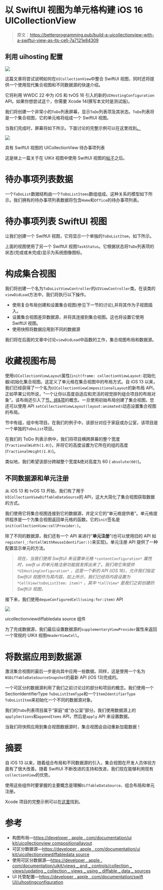 # 以 SwiftUI 视图为单元格构建 iOS 16 UICollectionView

> 原文：<https://betterprogramming.pub/build-a-uicollectionview-with-a-swiftui-view-as-its-cell-7a7121e84309>

## 利用 uihosting 配置

![](img/47dabd98b1f55f074437f523eae09049.png)

这篇文章将尝试说明如何在`UICollectionView`中整合 SwiftUI 视图，同时还将提供一个使用现代集合视图和不同数据源的快速介绍。

它将利用 WWDC 22 中为 iOS 和 tvOS 16 引入的新的`UIHostingConfiguration` API。如果你想尝试这个，你需要 Xcode 14(撰写本文时是测试版)。

我们将创建一个非常小的`ToDo`列表屏幕，显示`ToDo`列表项及其状态。`ToDo`列表将是一个集合视图，它的单元格将组成一个 SwiftUI 视图。

当我们完成时，屏幕将如下所示。下面讨论的完整示例可以在这里找到[。](https://github.com/mvemjsun/CollectionView)

![](img/8e0fa266bca0449a66d82a2edcc6a7bb.png)

具有 SwiftUI 视图的 UICollectionView 待办事项列表

这是继上一篇关于在 UIKit 视图中使用 SwiftUI 视图的[帖子](/using-swiftui-view-inside-a-uikit-view-efd44e06f10c)之后。

# 待办事项列表数据

一个`ToDoList`数据结构由一个`ToDoListItems`数组组成。这种关系的模型如下所示。我们拥有的待办事项列表数据将包含`Home`和`Office`的待办事项列表。

# 待办事项列表 SwiftUI 视图

让我们创建一个 SwiftUI 视图，它将显示一个单独的`ToDoListItem`，如下所示。

上面的视图使用了另一个 SwiftUI 视图`TaskStatus`。它根据状态将`ToDo`列表项的状态(完成或未完成)显示为系统图像图标。

# 构成集合视图

我们将创建一个名为`ToDoListViewController`的`UIViewController`类。在该类的`viewDidLoad`方法中，我们将执行以下操作。

*   使用复合布局创建和设置集合视图(参见下一节的讨论),并将其作为子视图插入。
*   设置集合视图差异数据源，并将其连接到集合视图。这也将设置它使用 SwiftUI 视图。
*   使用快照将数据应用到不同的数据源

我们将在后面的文章中讨论`viewDidLoad`中函数的工作，集合视图布局和数据源。

# 收藏视图布局

使用`UICollectionViewLayout`属性(`init(frame: collectionViewLayout:`初始化器)初始化集合视图。这定义了单元格在集合视图中的布局方式。自 iOS 13 以来，我们已经获得了一个名为`UICollectionViewCompositionalLayout`的新布局 API，正如苹果公司所说，“一个让你以高度自适应和灵活的视觉排列组合项目的布局对象”。该布局还引入了[节、组&项](https://developer.apple.com/documentation/uikit/uicollectionviewcompositionallayout)的概念。一旦使用初始布局创建了集合视图，您还可以使用 API `setCollectionViewLayout(layout:animated)`动态设置集合视图的布局。

节中有组，组中有项目。在我们的例子中，该部分对应于家庭或办公室，该项目是一个单独的`ToDoList`项目。

在我们的 ToDo 列表示例中，我们将项目横跨屏幕的整个宽度(`fractionalWidth(1.0)`)，并将它的高度设置为它所在的组的高度(`fractionalHeight(1.0)`)。

类似地，我们希望该部分跨越整个宽度&绝对高度为 60 ( `absolute(60)`)。

## 不同数据源和单元注册

从 iOS 13 和 tvOS 13 开始，我们有了用于`UICollectionViewDiffableDataSource`的 API，这大大简化了集合视图获取数据的方式。

我们使用它将集合视图连接到它的数据源，并定义它的“单元格提供者”。单元格提供程序是一个为集合视图返回单元格的函数。它的`init`签名是`init(collectionView:cellProvider:)`。

除了不同的数据源，我们还有一个 API 来进行“**单元注册**”(也可以使用旧的 API 如`register(_:forCellWithReuseIdentifier:))`来实现)。单元注册 API 提供了一种配置显示单元的方法。

> *现在，当我们使用 SwiftUI 来设置单元格* `*contentConfiguration*` *属性时，swift ui 的单元格注册功能就发挥出来了。我们用它来提供* `*UIHostingConfiguration*` *，这是一个新的 API (iOS 16)，允许我们指定 SwiftUI 视图作为其内容。如上所示，我们已经将内容设置为* `*CellView(toDoListItem: item)*` *，其中* `*CellView*` *是我们之前创建的 SwiftUI 视图。*

接下来，我们使用`dequeConfiguredCell(using:for:item)` API

![](img/67308dd8db6337688a727755df96a8d7.png)

uicollectionviewdiffabledata source 组件

为了完成数据源，我们最后设置数据源的`supplementaryViewProvider`属性来返回一个常规的 UIKit 视图`HeaderViewCell`。

# 将数据应用到数据源

激活集合视图的最后一步是向其中应用一些数据。同样，这是使用一个名为`NSDiffableDataSourceSnapshot`的最新 API (iOS 13)完成的。

一个可区分的数据源利用了我们之前讨论过的部分和项目的概念。我们使用一个 SectionIdentifierType `ToDoListItemType`和一个`ItemIdentifierType` `ToDoListItem`来初始化一个不同的数据源对象。

我们的`ToDo`列表项目属于“家庭”或“办公室”部分。我们使用数据源上的`applySections`和`appendItems` API，然后是`apply` API 来设置数据。

当我们将快照应用到集合视图数据源时，集合视图会自动重新加载数据！

# 摘要

自 iOS 13 以来，随着组合布局和不同数据源的引入，集合视图在开发人员体验方面有了很大改善。随着 SwiftUI 不断改进的支持和改进，我们现在能够利用现有`collectionView`的优势。

使用这些组件时要掌握的主要概念是理解`DiffableDataSource`、组合布局和单元注册。

Xcode 项目的完整示例可以在[这里](https://github.com/mvemjsun/CollectionView)找到。

# 参考

*   构图布局—[https://developer . apple . com/documentation/ui kit/uicollectionview compositionallayout](https://developer.apple.com/documentation/uikit/uicollectionviewcompositionallayout)
*   可区分数据源—[https://developer . apple . com/documentation/ui kit/uicollectionviewdiffabledata source](https://developer.apple.com/documentation/uikit/uicollectionviewdiffabledatasource)
*   使用可区分数据源—[https://developer . apple . com/documentation/uikit/views _ and _ controls/collection _ views/updating _ collection _ views _ using _ diffable _ data _ sources](https://developer.apple.com/documentation/uikit/views_and_controls/collection_views/updating_collection_views_using_diffable_data_sources)
*   UI 托管配置—[https://developer . apple . com/documentation/swift UI/uihostingconfiguration](https://developer.apple.com/documentation/swiftui/uihostingconfiguration)